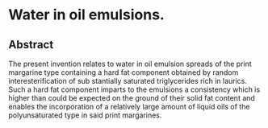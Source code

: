# Water in oil emulsions.

## Abstract
The present invention relates to water in oil emulsion spreads of the print margarine type containing a hard fat component obtained by random interesterification of sub stantially saturated triglycerides rich in laurics. Such a hard fat component imparts to the emulsions a consistency which is higher than could be expected on the ground of their solid fat content and enables the incorporation of a relatively large amount of liquid oils of the polyunsaturated type in said print margarines.